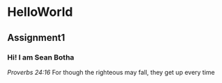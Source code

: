 # HelloWorld
## Assignment1
### Hi! I am Sean Botha
*Proverbs 24:16*
For though the righteous may fall, they get up every time
